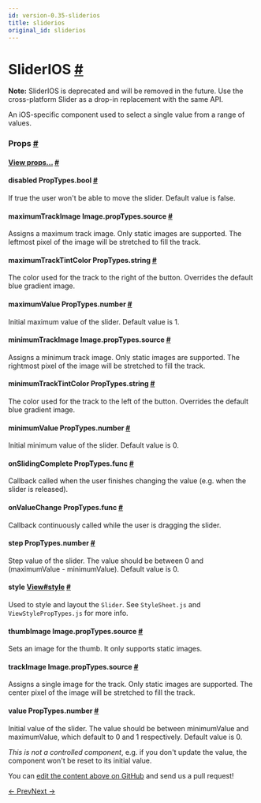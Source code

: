 ```yaml
---
id: version-0.35-sliderios
title: sliderios
original_id: sliderios
---
```

<a id="content"></a><h1><a class="anchor" name="sliderios"></a>SliderIOS <a class="hash-link" href="docs/sliderios.html#sliderios">#</a></h1><div><div><p><strong>Note:</strong> SliderIOS is deprecated and will be removed in the future. Use the cross-platform
Slider as a drop-in replacement with the same API.</p><p>An iOS-specific component used to select a single value from a range of values.</p></div><h3><a class="anchor" name="props"></a>Props <a class="hash-link" href="docs/sliderios.html#props">#</a></h3><div class="props"><div class="prop"><h4 class="propTitle"><a class="anchor" name="view"></a><a href="docs/view.html#props">View props...</a> <a class="hash-link" href="docs/sliderios.html#view">#</a></h4></div><div class="prop"><h4 class="propTitle"><a class="anchor" name="disabled"></a>disabled <span class="propType">PropTypes.bool</span> <a class="hash-link" href="docs/sliderios.html#disabled">#</a></h4><div><p>If true the user won't be able to move the slider.
Default value is false.</p></div></div><div class="prop"><h4 class="propTitle"><a class="anchor" name="maximumtrackimage"></a>maximumTrackImage <span class="propType">Image.propTypes.source</span> <a class="hash-link" href="docs/sliderios.html#maximumtrackimage">#</a></h4><div><p>Assigns a maximum track image. Only static images are supported. The
leftmost pixel of the image will be stretched to fill the track.</p></div></div><div class="prop"><h4 class="propTitle"><a class="anchor" name="maximumtracktintcolor"></a>maximumTrackTintColor <span class="propType">PropTypes.string</span> <a class="hash-link" href="docs/sliderios.html#maximumtracktintcolor">#</a></h4><div><p>The color used for the track to the right of the button. Overrides the
default blue gradient image.</p></div></div><div class="prop"><h4 class="propTitle"><a class="anchor" name="maximumvalue"></a>maximumValue <span class="propType">PropTypes.number</span> <a class="hash-link" href="docs/sliderios.html#maximumvalue">#</a></h4><div><p>Initial maximum value of the slider. Default value is 1.</p></div></div><div class="prop"><h4 class="propTitle"><a class="anchor" name="minimumtrackimage"></a>minimumTrackImage <span class="propType">Image.propTypes.source</span> <a class="hash-link" href="docs/sliderios.html#minimumtrackimage">#</a></h4><div><p>Assigns a minimum track image. Only static images are supported. The
rightmost pixel of the image will be stretched to fill the track.</p></div></div><div class="prop"><h4 class="propTitle"><a class="anchor" name="minimumtracktintcolor"></a>minimumTrackTintColor <span class="propType">PropTypes.string</span> <a class="hash-link" href="docs/sliderios.html#minimumtracktintcolor">#</a></h4><div><p>The color used for the track to the left of the button. Overrides the
default blue gradient image.</p></div></div><div class="prop"><h4 class="propTitle"><a class="anchor" name="minimumvalue"></a>minimumValue <span class="propType">PropTypes.number</span> <a class="hash-link" href="docs/sliderios.html#minimumvalue">#</a></h4><div><p>Initial minimum value of the slider. Default value is 0.</p></div></div><div class="prop"><h4 class="propTitle"><a class="anchor" name="onslidingcomplete"></a>onSlidingComplete <span class="propType">PropTypes.func</span> <a class="hash-link" href="docs/sliderios.html#onslidingcomplete">#</a></h4><div><p>Callback called when the user finishes changing the value (e.g. when
the slider is released).</p></div></div><div class="prop"><h4 class="propTitle"><a class="anchor" name="onvaluechange"></a>onValueChange <span class="propType">PropTypes.func</span> <a class="hash-link" href="docs/sliderios.html#onvaluechange">#</a></h4><div><p>Callback continuously called while the user is dragging the slider.</p></div></div><div class="prop"><h4 class="propTitle"><a class="anchor" name="step"></a>step <span class="propType">PropTypes.number</span> <a class="hash-link" href="docs/sliderios.html#step">#</a></h4><div><p>Step value of the slider. The value should be
between 0 and (maximumValue - minimumValue).
Default value is 0.</p></div></div><div class="prop"><h4 class="propTitle"><a class="anchor" name="style"></a>style <span class="propType"><a href="docs/view.html#style">View#style</a></span> <a class="hash-link" href="docs/sliderios.html#style">#</a></h4><div><p>Used to style and layout the <code>Slider</code>.  See <code>StyleSheet.js</code> and
<code>ViewStylePropTypes.js</code> for more info.</p></div></div><div class="prop"><h4 class="propTitle"><a class="anchor" name="thumbimage"></a>thumbImage <span class="propType">Image.propTypes.source</span> <a class="hash-link" href="docs/sliderios.html#thumbimage">#</a></h4><div><p>Sets an image for the thumb. It only supports static images.</p></div></div><div class="prop"><h4 class="propTitle"><a class="anchor" name="trackimage"></a>trackImage <span class="propType">Image.propTypes.source</span> <a class="hash-link" href="docs/sliderios.html#trackimage">#</a></h4><div><p>Assigns a single image for the track. Only static images are supported.
The center pixel of the image will be stretched to fill the track.</p></div></div><div class="prop"><h4 class="propTitle"><a class="anchor" name="value"></a>value <span class="propType">PropTypes.number</span> <a class="hash-link" href="docs/sliderios.html#value">#</a></h4><div><p>Initial value of the slider. The value should be between minimumValue
and maximumValue, which default to 0 and 1 respectively.
Default value is 0.</p><p><em>This is not a controlled component</em>, e.g. if you don't update
the value, the component won't be reset to its initial value.</p></div></div></div></div><p class="edit-page-block">You can <a target="_blank" href="https://github.com/facebook/react-native/blob/master/Libraries/Components/SliderIOS/SliderIOS.ios.js">edit the content above on GitHub</a> and send us a pull request!</p><div class="docs-prevnext"><a class="docs-prev" href="docs/slider.html#content">← Prev</a><a class="docs-next" href="docs/statusbar.html#content">Next →</a></div>